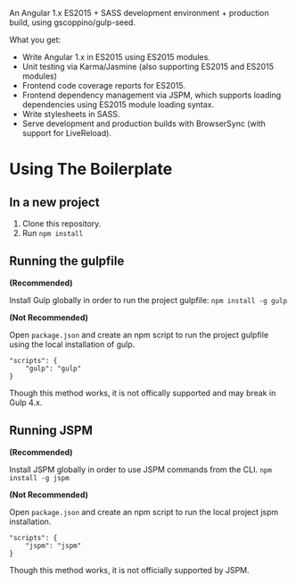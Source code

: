 An Angular 1.x ES2015 + SASS development environment + production build,
using gscoppino/gulp-seed.

What you get:
* Write Angular 1.x in ES2015 using ES2015 modules.
* Unit testing via Karma/Jasmine (also supporting ES2015 and ES2015 modules)
* Frontend code coverage reports for ES2015.
* Frontend dependency management via JSPM, which supports loading dependencies
  using ES2015 module loading syntax.
* Write stylesheets in SASS.
* Serve development and production builds with BrowserSync (with support for LiveReload).

# Using The Boilerplate

## In a new project

1. Clone this repository.
2. Run `npm install`

## Running the gulpfile

**(Recommended)**

Install Gulp globally in order to run the project gulpfile:
`npm install -g gulp`

**(Not Recommended)**

Open `package.json` and create an npm script to run the project gulpfile
using the local installation of gulp.
```
"scripts": {
    "gulp": "gulp"
}
```
Though this method works, it is not offically supported and may break
in Gulp 4.x.

## Running JSPM

**(Recommended)**

Install JSPM globally in order to use JSPM commands from the CLI.
`npm install -g jspm`

**(Not Recommended)**

Open `package.json` and create an npm script to run the local project
jspm installation.
```
"scripts": {
    "jspm": "jspm"
}
```

Though this method works, it is not officially supported by JSPM.